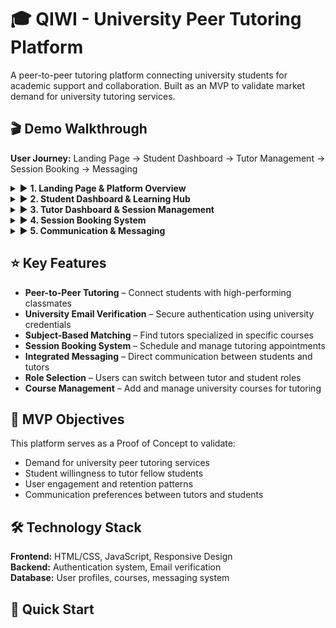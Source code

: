 # 🎓 QIWI - University Peer Tutoring Platform
A peer-to-peer tutoring platform connecting university students for academic support and collaboration. Built as an MVP to validate market demand for university tutoring services.

## 🎬 Demo Walkthrough
**User Journey:** Landing Page → Student Dashboard → Tutor Management → Session Booking → Messaging

<details>
<summary>▶️ <b>1. Landing Page & Platform Overview</b></summary>
Welcome interface showcasing the platform's core value proposition for university students.

![a](https://github.com/user-attachments/assets/f9b83d78-d393-4e51-bc38-bc8231df4ed1)
</details>

<details>
<summary>▶️ <b>2. Student Dashboard & Learning Hub</b></summary>
Main student interface featuring session management, tutor discovery, and academic progress tracking.
  
![z](https://github.com/user-attachments/assets/c6998f9b-fac7-4bd2-8ef2-d9eaff60db4c)
</details>

<details>
<summary>▶️ <b>3. Tutor Dashboard & Session Management</b></summary>
Tutor interface for managing availability, student requests, and tutoring sessions.
  
![c](https://github.com/user-attachments/assets/1c339897-86f8-4ac2-b1ff-ae38024c45b8)
</details>

<details>
<summary>▶️ <b>4. Session Booking System</b></summary>
Interactive booking interface for scheduling tutoring sessions and managing appointments.

![d](https://github.com/user-attachments/assets/25eb14f2-aef7-4b5f-a872-93743e390889)
</details>

<details>
<summary>▶️ <b>5. Communication & Messaging</b></summary>
Integrated messaging system for seamless communication between students and tutors.

![e](https://github.com/user-attachments/assets/68cd1209-8052-458b-ac20-745c16de45cd)
</details>

## ⭐ Key Features
- **Peer-to-Peer Tutoring** – Connect students with high-performing classmates  
- **University Email Verification** – Secure authentication using university credentials  
- **Subject-Based Matching** – Find tutors specialized in specific courses  
- **Session Booking System** – Schedule and manage tutoring appointments  
- **Integrated Messaging** – Direct communication between students and tutors  
- **Role Selection** – Users can switch between tutor and student roles  
- **Course Management** – Add and manage university courses for tutoring

## 🎯 MVP Objectives
This platform serves as a Proof of Concept to validate:
- Demand for university peer tutoring services
- Student willingness to tutor fellow students
- User engagement and retention patterns
- Communication preferences between tutors and students

## 🛠️ Technology Stack
**Frontend:** HTML/CSS, JavaScript, Responsive Design  
**Backend:** Authentication system, Email verification  
**Database:** User profiles, courses, messaging system

## 🚀 Quick Start
```bash
